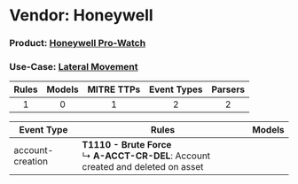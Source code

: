 Vendor: Honeywell
=================
### Product: [Honeywell Pro-Watch](../ds_honeywell_honeywell_pro-watch.md)
### Use-Case: [Lateral Movement](../../../../UseCases/uc_lateral_movement.md)

| Rules | Models | MITRE TTPs | Event Types | Parsers |
|:-----:|:------:|:----------:|:-----------:|:-------:|
|   1   |   0    |     1      |      2      |    2    |

| Event Type       | Rules                                                                                       | Models |
| ---------------- | ------------------------------------------------------------------------------------------- | ------ |
| account-creation | <b>T1110 - Brute Force</b><br> ↳ <b>A-ACCT-CR-DEL</b>: Account created and deleted on asset |        |